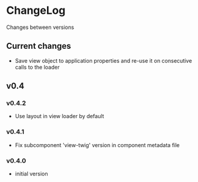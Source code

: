 # ChangeLog

Changes between versions

## Current changes

* Save view object to application properties and re-use it on consecutive calls
to the loader

## v0.4

### v0.4.2

* Use layout in view loader by default

### v0.4.1

* Fix subcomponent 'view-twig' version in component metadata file

### v0.4.0

* initial version
